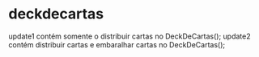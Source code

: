 # deckdecartas
update1 contém somente o distribuir cartas no DeckDeCartas();
update2 contém  distribuir cartas e embaralhar cartas no DeckDeCartas();
